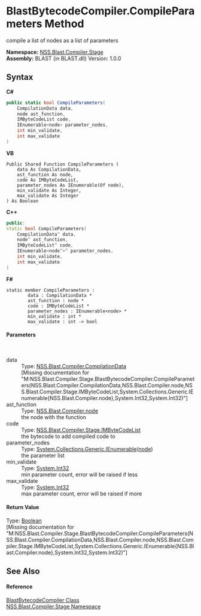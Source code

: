 # BlastBytecodeCompiler.CompileParameters Method 
 

compile a list of nodes as a list of parameters

**Namespace:**&nbsp;<a href="f44e629d-16ad-ce78-c6d1-bb239589698b">NSS.Blast.Compiler.Stage</a><br />**Assembly:**&nbsp;BLAST (in BLAST.dll) Version: 1.0.0

## Syntax

**C#**<br />
``` C#
public static bool CompileParameters(
	CompilationData data,
	node ast_function,
	IMByteCodeList code,
	IEnumerable<node> parameter_nodes,
	int min_validate,
	int max_validate
)
```

**VB**<br />
``` VB
Public Shared Function CompileParameters ( 
	data As CompilationData,
	ast_function As node,
	code As IMByteCodeList,
	parameter_nodes As IEnumerable(Of node),
	min_validate As Integer,
	max_validate As Integer
) As Boolean
```

**C++**<br />
``` C++
public:
static bool CompileParameters(
	CompilationData^ data, 
	node^ ast_function, 
	IMByteCodeList^ code, 
	IEnumerable<node^>^ parameter_nodes, 
	int min_validate, 
	int max_validate
)
```

**F#**<br />
``` F#
static member CompileParameters : 
        data : CompilationData * 
        ast_function : node * 
        code : IMByteCodeList * 
        parameter_nodes : IEnumerable<node> * 
        min_validate : int * 
        max_validate : int -> bool 

```


#### Parameters
&nbsp;<dl><dt>data</dt><dd>Type: <a href="52667f7e-8dc6-6543-e265-fdc90d6834fa">NSS.Blast.Compiler.CompilationData</a><br />\[Missing <param name="data"/> documentation for "M:NSS.Blast.Compiler.Stage.BlastBytecodeCompiler.CompileParameters(NSS.Blast.Compiler.CompilationData,NSS.Blast.Compiler.node,NSS.Blast.Compiler.Stage.IMByteCodeList,System.Collections.Generic.IEnumerable{NSS.Blast.Compiler.node},System.Int32,System.Int32)"\]</dd><dt>ast_function</dt><dd>Type: <a href="7dc9b7e9-64ad-f224-ae1a-4e6639739f56">NSS.Blast.Compiler.node</a><br />the node with the function</dd><dt>code</dt><dd>Type: <a href="58d16a0d-86d3-8bfb-792d-12e6fd1d4482">NSS.Blast.Compiler.Stage.IMByteCodeList</a><br />the bytecode to add compiled code to</dd><dt>parameter_nodes</dt><dd>Type: <a href="https://docs.microsoft.com/dotnet/api/system.collections.generic.ienumerable-1" target="_blank" rel="noopener noreferrer">System.Collections.Generic.IEnumerable</a>(<a href="7dc9b7e9-64ad-f224-ae1a-4e6639739f56">node</a>)<br />the parameter list</dd><dt>min_validate</dt><dd>Type: <a href="https://docs.microsoft.com/dotnet/api/system.int32" target="_blank" rel="noopener noreferrer">System.Int32</a><br />min parameter count, error will be raised if less</dd><dt>max_validate</dt><dd>Type: <a href="https://docs.microsoft.com/dotnet/api/system.int32" target="_blank" rel="noopener noreferrer">System.Int32</a><br />max parameter count, error will be raised if more</dd></dl>

#### Return Value
Type: <a href="https://docs.microsoft.com/dotnet/api/system.boolean" target="_blank" rel="noopener noreferrer">Boolean</a><br />\[Missing <returns> documentation for "M:NSS.Blast.Compiler.Stage.BlastBytecodeCompiler.CompileParameters(NSS.Blast.Compiler.CompilationData,NSS.Blast.Compiler.node,NSS.Blast.Compiler.Stage.IMByteCodeList,System.Collections.Generic.IEnumerable{NSS.Blast.Compiler.node},System.Int32,System.Int32)"\]

## See Also


#### Reference
<a href="ba8ee778-19e4-b123-879f-391768337e02">BlastBytecodeCompiler Class</a><br /><a href="f44e629d-16ad-ce78-c6d1-bb239589698b">NSS.Blast.Compiler.Stage Namespace</a><br />